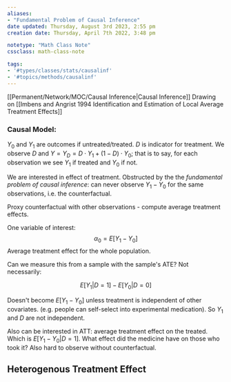 ```yaml
---
aliases: 
- "Fundamental Problem of Causal Inference"
date updated: Thursday, August 3rd 2023, 2:55 pm
creation date: Thursday, April 7th 2022, 3:48 pm

notetype: "Math Class Note"
cssclass: math-class-note

tags: 
- '#types/classes/stats/causalinf'
- '#topics/methods/causalinf'
---
```


[[Permanent/Network/MOC/Causal Inference|Causal Inference]]
Drawing on [[Imbens and Angrist 1994 Identification and Estimation of Local Average Treatment Effects]]



### Causal Model:
$Y_0$ and $Y_1$ are outcomes if untreated/treated. $D$ is indicator for treatment. We observe $D$ and $Y = Y_D = D\cdot Y_1 + (1-D)\cdot Y_0$; that is to say, for each observation we see $Y_1$ if treated and $Y_0$ if not. 

We are interested in effect of treatment. Obstructed by the the _fundamental problem of causal inference_: can never observe $Y_1-Y_0$ for the same observations, i.e. the counterfactual.

Proxy counterfactual with other observations - compute average treatment effects. 

One variable of interest: 
$$\alpha_0 = E[Y_1-Y_0]$$
Average treatment effect for the whole population. 

Can we measure this from a sample with the sample's ATE? Not necessarily:

$$E[Y_1|D=1] - E[Y_0|D = 0]$$

Doesn't become $E[Y_1-Y_0]$ unless treatment is independent of other covariates. (e.g. people can self-select into experimental medication). So $Y_1$ and $D$ are not independent.

Also can be interested in ATT: average treatment effect on the treated. Which is $E[Y_1 - Y_0|D=1]$. What effect did the medicine have on those who took it? Also hard to observe without counterfactual. 


## Heterogenous Treatment Effect
